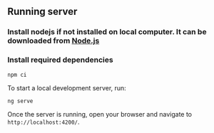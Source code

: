 ## Running server

### Install nodejs if not installed on local computer. It can be downloaded from [Node.js](https://nodejs.org/en)

### Install required dependencies
`npm ci`

To start a local development server, run:
```bash
ng serve
```

Once the server is running, open your browser and navigate to `http://localhost:4200/`. 
